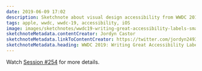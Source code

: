 ```yaml
---
date: 2019-06-09 17:02
description: Sketchnote about visual design accessibility from WWDC 2019
tags: apple, wwdc, wwdc-19, accessibility, iOS
image: images/sketchnotes/wwdc19-writing-great-accessibility-labels-small.jpg
sketchnoteMetadata.contentCreator: Jordyn Castor
sketchnoteMetadata.linkToContentCreator: https://twitter.com/jordyn2493
sketchnoteMetadata.heading: WWDC 2019: Writing Great Accessibility Labels
---
```


Watch [Session #254](https://developer.apple.com/wwdc19/254) for more details.
